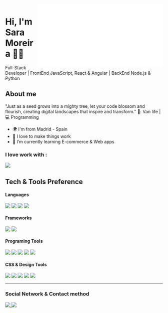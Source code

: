 <a href="https://www.linkedin.com/in/sara-moreira-g/" target="_blank" rel="noopener noreferrer">
	<img align="right" src="greeting.svg" width="400" height="200" alt="Click here!!!">
</a>

# Hi, I'm Sara Moreira 👩‍💻

Full-Stack Developer | FrontEnd JavaScript, React & Angular | BackEnd Node.js & Python


## About me 

"Just as a seed grows into a mighty tree, let your code blossom and flourish, creating digital landscapes that inspire and transform."
🚐: Van life | :computer: Programming

- 🌍 I'm from Madrid - Spain
- :gem: I love to make things work
- 🌱 I’m currently learning E-commerce & Web apps

### I love work with :
<a href="https://github.com/SaraMoreiraG">
  <img src="https://img.shields.io/badge/Mac-FCC624?style=for-the-badge&logo=Apple&logoColor=black">
</a>

## Tech & Tools Preference

#### Languages
  <img src="https://img.shields.io/badge/HTML5-E34F26?style=for-the-badge&logo=html5&logoColor=white"> <img src="https://img.shields.io/badge/CSS3-1572B6?style=for-the-badge&logo=css3&logoColor=white"> <img src="https://img.shields.io/badge/JavaScript-F7DF1E?style=for-the-badge&logo=javascript&logoColor=black"> <img src="https://img.shields.io/badge/Python-%2300C4CC?style=for-the-badge&logo=python&logoColor=white">

#### Frameworks
  <img src="https://img.shields.io/badge/React-20232A?style=for-the-badge&logo=react&logoColor=61DAFB"> <img src="https://img.shields.io/badge/Angular-663399?style=for-the-badge&logo=angular&logoColor=white">


#### Programing Tools
  <img src="https://img.shields.io/badge/GitHub-100000?style=for-the-badge&logo=github&logoColor=white"> <img src="https://img.shields.io/badge/Git-F05032?style=for-the-badge&logo=git&logoColor=white"> <img src="https://img.shields.io/badge/Postman-FF6C37?style=for-the-badge&logo=Postman&logoColor=white"> <img src="https://img.shields.io/badge/VSCode-0078D4?style=for-the-badge&logo=visual%20studio%20code&logoColor=white"> <img src="https://img.shields.io/badge/npm-CB3837?style=for-the-badge&logo=npm&logoColor=white"> 

#### CSS & Design Tools
  <img src="https://img.shields.io/badge/styled--components-db7093?style=for-the-badge&logo=styled-components&logoColor=white"> <img src="https://img.shields.io/badge/Sass-CC6699?style=for-the-badge&logo=sass&logoColor=white"> <img src="https://img.shields.io/badge/Bootstrap-563D7C?style=for-the-badge&logo=bootstrap&logoColor=white"> <img src="https://img.shields.io/badge/Figma-F24E1E?style=for-the-badge&logo=figma&logoColor=white"> <img src="https://img.shields.io/badge/Canva-%2300C4CC.svg?&style=for-the-badge&logo=Canva&logoColor=white">

---

### Social Network & Contact method
<a href="https://www.linkedin.com/in/sara-moreira-g/">
  <img src="https://img.shields.io/badge/LinkedIn-0077B5?style=for-the-badge&logo=linkedin&logoColor=white">
</a> 
<a href="mailto:saramordev@gmail.com"> 
  <img src="https://img.shields.io/badge/Gmail-red?style=for-the-badge&logo=Gmail&logoColor=black">
</a>
